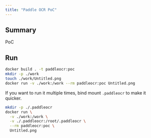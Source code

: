 ```yaml
---
title: "Paddle OCR PoC"
---
```

## Summary

PoC

## Run

```bash
docker build . -t paddleocr:poc
mkdir -p ./work
touch ./work/Untitled.png
docker run -v ./work:/work --rm paddleocr:poc Untitled.png
```

If you want to run it multiple times, bind mount `.paddleocr` to make it quicker.

```bash
mkdir -p ./.paddleocr
docker run \
  -v ./work:/work \
  -v ./.paddleocr:/root/.paddleocr \
  --rm paddleocr:poc \
  Untitled.png
```
